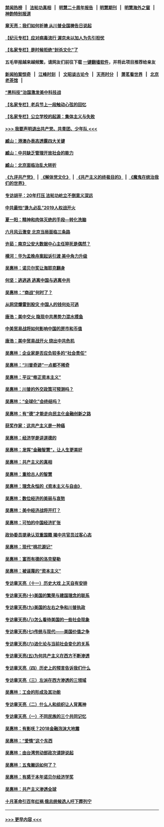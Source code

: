 #### [禁闻热榜](热点新闻.md?=0)  &nbsp;&nbsp;|&nbsp;&nbsp; [法轮功真相](https://github.com/gfw-breaker/truth/blob/master/README.md?=0) &nbsp;&nbsp;|&nbsp;&nbsp; [明慧二十周年报告](https://github.com/gfw-breaker/mh-reports/blob/master/README.md?=0) &nbsp;&nbsp;|&nbsp;&nbsp;[明慧期刊](https://github.com/gfw-breaker/mh-qikan) &nbsp;&nbsp;|&nbsp;&nbsp; [明慧海外之窗](https://github.com/gfw-breaker/mh-news/blob/master/README.md?=0) &nbsp;&nbsp;|&nbsp;&nbsp; [神韵特别报道](https://github.com/gfw-breaker/mh-news/blob/master/shenyun.md?=0)
#### [章天亮：我们如何祈祷 从川普全国祷告日说起](../pages/nsc423/n11944627.md?t=03171702) 
#### [【纪元专栏】应对病毒流行 渥京未以加人为先引担忧](../pages/nsc423/n11875714.md?t=03171702) 
#### [【名家专栏】是时候拒绝“封杀文化”了](../pages/nsc423/n11814093.md?t=03171702) 
#### 五毛举报越来越频繁，请网友们前往下载 [一键翻墙软件](https://github.com/gfw-breaker/ssr-accounts)，并将此项目推荐给亲友
#### [新闻拍案惊奇](https://github.com/gfw-breaker/banned-news/blob/master/pages/link4.md) &nbsp;&nbsp;|&nbsp;&nbsp; [江峰时刻](https://github.com/gfw-breaker/banned-news/blob/master/pages/link4.md) &nbsp;&nbsp;|&nbsp;&nbsp; [文昭谈古论今](https://github.com/gfw-breaker/banned-news/blob/master/pages/link4.md) &nbsp;&nbsp;|&nbsp;&nbsp; [天亮时分](https://github.com/gfw-breaker/banned-news/blob/master/pages/link4.md) &nbsp;&nbsp;|&nbsp;&nbsp; [萧茗看世界](https://github.com/gfw-breaker/banned-news/blob/master/pages/link4.md) &nbsp;&nbsp;|&nbsp;&nbsp; [北京老茶馆](https://github.com/gfw-breaker/banned-news/blob/master/pages/link4.md) &nbsp;&nbsp;|&nbsp;&nbsp; 
#### [“黑科技”治国激发美中科技战](../pages/nsc423/n11638056.md?t=03171702) 
#### [【名家专栏】老兵节上一段触动心弦的回忆](../pages/nsc423/n11646016.md?t=03171702) 
#### [【名家专栏】公立学校的起源：集体主义与失败](../pages/nsc423/n11601833.md?t=03171702) 
#### [>>> 我要声明退出共产党、共青团、少年队 <<<](https://github.com/begood0513/goodnews/blob/master/quit/letter.md) 
#### [臧山：港澳办表态透露四大关键](../pages/nsc423/n11421628.md?t=03171702) 
#### [臧山：中共缺乏管理开放社会的能力](../pages/nsc423/n11407457.md?t=03171702) 
#### [臧山：北京面临治乱大转折](../pages/nsc423/n11406895.md?t=03171702) 
#### [《九评共产党》](https://github.com/begood0513/9ping.md/blob/master/README.md) &nbsp;|&nbsp; [《解体党文化》](../../../../jtdwh.md/blob/master/README.md)  &nbsp;|&nbsp; [《共产主义的终极目的》](../../../../gczydzjmd.md/blob/master/README.md) &nbsp;|&nbsp; [《魔鬼在统治我们的世界》](../../../../mgztzwmdsj.md/blob/master/README.md) 
#### [专访胡平：20年打压 法轮功屹立不倒意义深远](../pages/nsc423/n11398800.md?t=03171702) 
#### [中共最怕“逢九必乱”2019人权战开火](../pages/nsc423/n11385248.md?t=03171702) 
#### [夏一阳：精神和肉体灭绝的手段—转化洗脑](../pages/nsc423/n11368250.md?t=03171702) 
#### [六月风云激变 北京当局面临三条路](../pages/nsc423/n11313668.md?t=03171702) 
#### [许茹：南京公安大数据中心主任猝死是偶然？](../pages/nsc423/n11064744.md?t=03171702) 
#### [横河：华为孟晚舟案起诉引渡 美中角力升级](../pages/nsc423/n11027230.md?t=03171702) 
#### [吴惠林：诺贝尔奖让海耶克翻身](../pages/nsc423/n10890049.md?t=03171702) 
#### [何坚：逃逃逃 逃离中国与逃离中共](../pages/nsc423/n10592891.md?t=03171702) 
#### [吴惠林：“商战”何时了？](../pages/nsc423/n10573558.md?t=03171702) 
#### [从网贷爆雷到股灾 中国人的钱何处可逃](../pages/nsc423/n10572800.md?t=03171702) 
#### [唐浩：美中交火 隐现中共黑势力混水摸鱼](../pages/nsc423/n10544040.md?t=03171702) 
#### [中美贸易战将如何影响中国的房市和币值](../pages/nsc423/n10543697.md?t=03171702) 
#### [唐浩：美中贸易战开火 烧出中共危机](../pages/nsc423/n10540126.md?t=03171702) 
#### [吴惠林：企业家是否应负较多的“社会责任”](../pages/nsc423/n10535022.md?t=03171702) 
#### [吴惠林：“川普奇迹”一点都不稀奇](../pages/nsc423/n10512808.md?t=03171702) 
#### [吴惠林：平议“修正资本主义”](../pages/nsc423/n10495724.md?t=03171702) 
#### [吴惠林：川普的外交政策可预测吗？](../pages/nsc423/n10462387.md?t=03171702) 
#### [吴惠林：“全球化”会终结吗？](../pages/nsc423/n10452838.md?t=03171702) 
#### [吴惠林：有“德”才能走向民主化金融创新之路](../pages/nsc423/n10432292.md?t=03171702) 
#### [获奖作家：这共产主义是一种癌](../pages/nsc423/n10431541.md?t=03171702) 
#### [吴惠林：经济学是讲道德的](../pages/nsc423/n10398014.md?t=03171702) 
#### [吴惠林：发挥“金融智慧”，让人生更美好](../pages/nsc423/n10375019.md?t=03171702) 
#### [吴惠林：共产主义的真相](../pages/nsc423/n10351394.md?t=03171702) 
#### [吴惠林：重拾古人的智慧](../pages/nsc423/n10337691.md?t=03171702) 
#### [吴惠林：理念永恒的《资本主义与自由》](../pages/nsc423/n10316274.md?t=03171702) 
#### [吴惠林：数位经济的美丽与哀愁](../pages/nsc423/n10292946.md?t=03171702) 
#### [吴惠林：美中经济战将开打？](../pages/nsc423/n10258825.md?t=03171702) 
#### [吴惠林：可怕的中国经济扩张](../pages/nsc423/n10219147.md?t=03171702) 
#### [政协委员提承认双重国籍 揭中共官员过客心态](../pages/nsc423/n10208809.md?t=03171702) 
#### [吴惠林：现代“桃花源记”](../pages/nsc423/n10185234.md?t=03171702) 
#### [吴惠林：富而有德的洛克斐勒](../pages/nsc423/n10142264.md?t=03171702) 
#### [吴惠林：被诬蔑的“资本主义”](../pages/nsc423/n10124816.md?t=03171702) 
#### [专访章天亮（十一）历史大戏 上天自有安排](../pages/nsc423/n10094905.md?t=03171702) 
#### [专访章天亮(十)美国的繁荣与建国理念的联系](../pages/nsc423/n10094899.md?t=03171702) 
#### [专访章天亮(九)美国的左右之争和川普执政](../pages/nsc423/n10094889.md?t=03171702) 
#### [专访章天亮(八)怎么看待美国的一些社会现象](../pages/nsc423/n10094857.md?t=03171702) 
#### [专访章天亮(七)传统与现代——美国价值之争](../pages/nsc423/n10093140.md?t=03171702) 
#### [专访章天亮(六)进化论与当前社会变化的关系](../pages/nsc423/n10092036.md?t=03171702) 
#### [专访章天亮(五)为何共产主义在西方不断渗透](../pages/nsc423/n10083620.md?t=03171702) 
#### [专访章天亮（四）历史上的预言告诉我们什么](../pages/nsc423/n10083606.md?t=03171702) 
#### [专访章天亮（三）左派在西方渗透的三领域](../pages/nsc423/n10081115.md?t=03171702) 
#### [吴惠林：工会的形成及其功能](../pages/nsc423/n10080633.md?t=03171702) 
#### [专访章天亮（二）什么人和组织让人背离神](../pages/nsc423/n10076637.md?t=03171702) 
#### [专访章天亮（一）不同民族的三个共同记忆](../pages/nsc423/n10074188.md?t=03171702) 
#### [吴惠林：有影呒？2018金融泡沫大地震](../pages/nsc423/n10040534.md?t=03171702) 
#### [吴惠林：“爱情”这个东西](../pages/nsc423/n10019423.md?t=03171702) 
#### [吴惠林：由台湾劳动部政次请辞说起](../pages/nsc423/n9979679.md?t=03171702) 
#### [吴惠林：五鬼搬运如何了？](../pages/nsc423/n9925338.md?t=03171702) 
#### [吴惠林：有感于本年诺贝尔经济学奖](../pages/nsc423/n9871883.md?t=03171702) 
#### [吴惠林：共产主义渗透全球](../pages/nsc423/n9812748.md?t=03171702) 
#### [十月革命引百年红祸 俄总统候选人吁下葬列宁](../pages/nsc423/n9810182.md?t=03171702) 

----
#### [ >>> 更早内容 <<< ](../indexes/nsc423-earlier.md)
